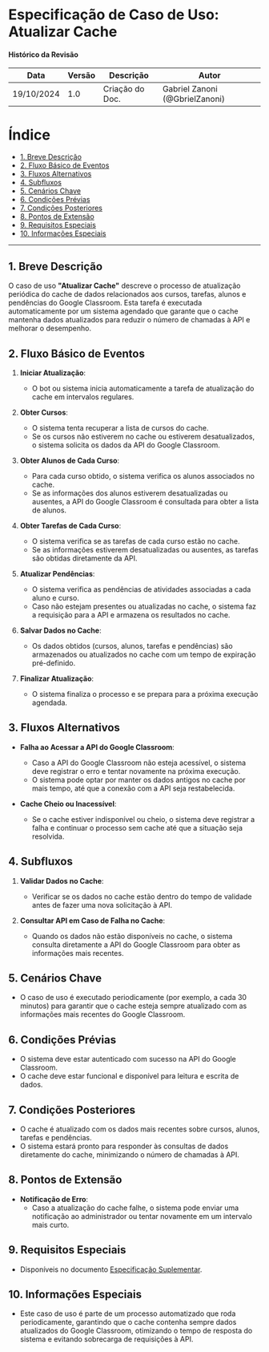 # Especificação de Caso de Uso: Atualizar Cache

#### Histórico da Revisão
| Data       | Versão | Descrição                   | Autor                             |
|------------|--------|-----------------------------|-----------------------------------|
| 19/10/2024 | 1.0    | Criação do Doc.              | Gabriel Zanoni (@GbrielZanoni)    |

# Índice

- [1. Breve Descrição](#1-breve-descrição)
- [2. Fluxo Básico de Eventos](#2-fluxo-básico-de-eventos)
- [3. Fluxos Alternativos](#3-fluxos-alternativos)
- [4. Subfluxos](#4-subfluxos)
- [5. Cenários Chave](#5-cenários-chave)
- [6. Condições Prévias](#6-condições-prévias)
- [7. Condições Posteriores](#7-condições-posteriores)
- [8. Pontos de Extensão](#8-pontos-de-extensão)
- [9. Requisitos Especiais](#9-requisitos-especiais)
- [10. Informações Especiais](#10-informações-especiais)

---

## 1. Breve Descrição

O caso de uso **"Atualizar Cache"** descreve o processo de atualização periódica do cache de dados relacionados aos cursos, tarefas, alunos e pendências do Google Classroom. Esta tarefa é executada automaticamente por um sistema agendado que garante que o cache mantenha dados atualizados para reduzir o número de chamadas à API e melhorar o desempenho.

## 2. Fluxo Básico de Eventos

1. **Iniciar Atualização**:
   - O bot ou sistema inicia automaticamente a tarefa de atualização do cache em intervalos regulares.

2. **Obter Cursos**:
   - O sistema tenta recuperar a lista de cursos do cache.
   - Se os cursos não estiverem no cache ou estiverem desatualizados, o sistema solicita os dados da API do Google Classroom.

3. **Obter Alunos de Cada Curso**:
   - Para cada curso obtido, o sistema verifica os alunos associados no cache.
   - Se as informações dos alunos estiverem desatualizadas ou ausentes, a API do Google Classroom é consultada para obter a lista de alunos.

4. **Obter Tarefas de Cada Curso**:
   - O sistema verifica se as tarefas de cada curso estão no cache.
   - Se as informações estiverem desatualizadas ou ausentes, as tarefas são obtidas diretamente da API.

5. **Atualizar Pendências**:
   - O sistema verifica as pendências de atividades associadas a cada aluno e curso.
   - Caso não estejam presentes ou atualizadas no cache, o sistema faz a requisição para a API e armazena os resultados no cache.

6. **Salvar Dados no Cache**:
   - Os dados obtidos (cursos, alunos, tarefas e pendências) são armazenados ou atualizados no cache com um tempo de expiração pré-definido.

7. **Finalizar Atualização**:
   - O sistema finaliza o processo e se prepara para a próxima execução agendada.

## 3. Fluxos Alternativos

- **Falha ao Acessar a API do Google Classroom**:
   - Caso a API do Google Classroom não esteja acessível, o sistema deve registrar o erro e tentar novamente na próxima execução.
   - O sistema pode optar por manter os dados antigos no cache por mais tempo, até que a conexão com a API seja restabelecida.

- **Cache Cheio ou Inacessível**:
   - Se o cache estiver indisponível ou cheio, o sistema deve registrar a falha e continuar o processo sem cache até que a situação seja resolvida.

## 4. Subfluxos

1. **Validar Dados no Cache**:
   - Verificar se os dados no cache estão dentro do tempo de validade antes de fazer uma nova solicitação à API.
   
2. **Consultar API em Caso de Falha no Cache**:
   - Quando os dados não estão disponíveis no cache, o sistema consulta diretamente a API do Google Classroom para obter as informações mais recentes.

## 5. Cenários Chave

- O caso de uso é executado periodicamente (por exemplo, a cada 30 minutos) para garantir que o cache esteja sempre atualizado com as informações mais recentes do Google Classroom.

## 6. Condições Prévias

- O sistema deve estar autenticado com sucesso na API do Google Classroom.
- O cache deve estar funcional e disponível para leitura e escrita de dados.

## 7. Condições Posteriores

- O cache é atualizado com os dados mais recentes sobre cursos, alunos, tarefas e pendências.
- O sistema estará pronto para responder às consultas de dados diretamente do cache, minimizando o número de chamadas à API.

## 8. Pontos de Extensão

- **Notificação de Erro**:
   - Caso a atualização do cache falhe, o sistema pode enviar uma notificação ao administrador ou tentar novamente em um intervalo mais curto.

## 9. Requisitos Especiais

- Disponíveis no documento [Especificação Suplementar](rup_supdoc.md).

## 10. Informações Especiais

- Este caso de uso é parte de um processo automatizado que roda periodicamente, garantindo que o cache contenha sempre dados atualizados do Google Classroom, otimizando o tempo de resposta do sistema e evitando sobrecarga de requisições à API.
